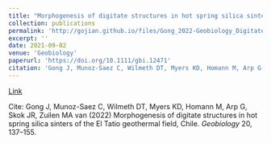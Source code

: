 ```yaml
---
title: "Morphogenesis of digitate structures in hot spring silica sinters of the El Tatio geothermal field, Chile."
collection: publications
permalink: 'http://gojian.github.io/files/Gong_2022-Geobiology_DigitatePaper.pdf'
excerpt: ''
date: 2021-09-02
venue: 'Geobiology'
paperurl: 'https://doi.org/10.1111/gbi.12471'
citation: 'Gong J, Munoz-Saez C, Wilmeth DT, Myers KD, Homann M, Arp G, Skok JR, Zuilen MA van (2022) Morphogenesis of digitate structures in hot spring silica sinters of the El Tatio geothermal field, Chile. <i>Geobiology</i> 20, 137–155.'
---
```


[Link]('http://gojian.github.io/files/Gong_2022-Geobiology_DigitatePaper.pdf')

Cite: Gong J, Munoz-Saez C, Wilmeth DT, Myers KD, Homann M, Arp G, Skok JR, Zuilen MA van (2022) Morphogenesis of digitate structures in hot spring silica sinters of the El Tatio geothermal field, Chile. <i>Geobiology</i> 20, 137–155.
